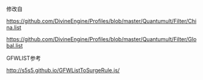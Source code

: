 
修改自

https://github.com/DivineEngine/Profiles/blob/master/Quantumult/Filter/China.list

https://github.com/DivineEngine/Profiles/blob/master/Quantumult/Filter/Global.list

GFWLIST参考

http://s5s5.github.io/GFWListToSurgeRule.js/
